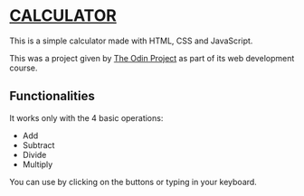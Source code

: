 # [CALCULATOR](https://fak3z0rd.github.io/calculator/)

This is a simple calculator made with HTML, CSS and JavaScript.

This was a project given by [The Odin Project](https://www.theodinproject.com/lessons/foundations-calculator) as part of its web development course.

## Functionalities
It works only with the 4 basic operations:
- Add
- Subtract
- Divide
- Multiply

You can use by clicking on the buttons or typing in your keyboard.




